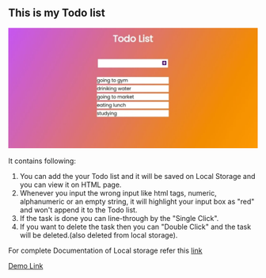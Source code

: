 ## This is my Todo list

![](images/screenshot.jpeg)

It contains following:

1. You can add the your Todo list and it will be saved on Local Storage and you can view it on HTML page.
2. Whenever you input the wrong input like html tags, numeric, alphanumeric or an empty string, it will highlight your input box as "red" and won't append it to the Todo list.
3. If the task is done you can line-through by the "Single Click".
4. If you want to delete the task then you can "Double Click" and the task will be deleted.(also deleted from local storage).

For complete Documentation of Local storage refer this [link](https://developer.mozilla.org/en-US/docs/Web/API/Window/localStorage)

[Demo Link](https://panditaditi07.github.io/ToDo-List/.)
